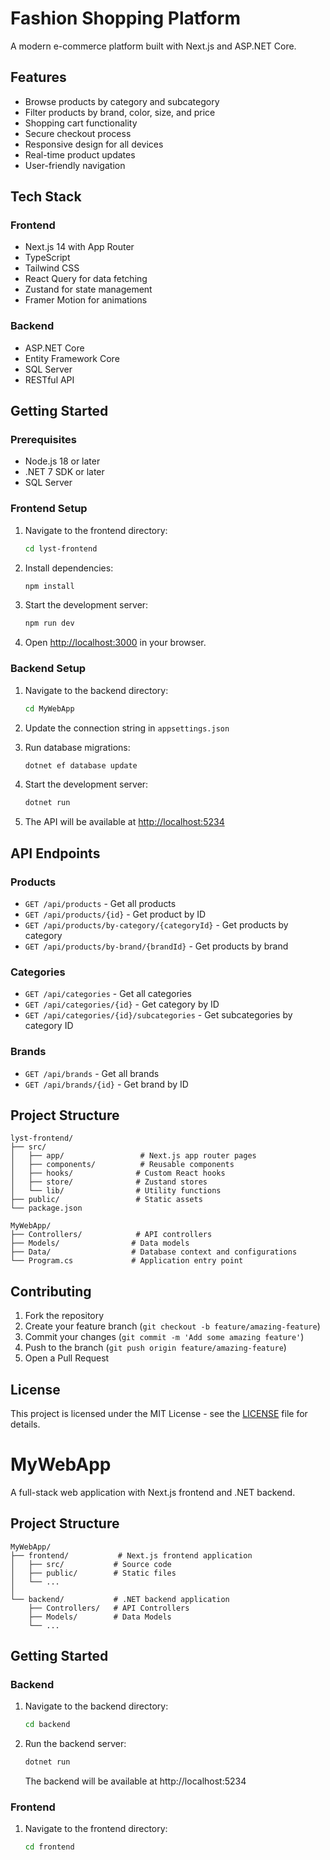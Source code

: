 # Fashion Shopping Platform

A modern e-commerce platform built with Next.js and ASP.NET Core.

## Features

- Browse products by category and subcategory
- Filter products by brand, color, size, and price
- Shopping cart functionality
- Secure checkout process
- Responsive design for all devices
- Real-time product updates
- User-friendly navigation

## Tech Stack

### Frontend
- Next.js 14 with App Router
- TypeScript
- Tailwind CSS
- React Query for data fetching
- Zustand for state management
- Framer Motion for animations

### Backend
- ASP.NET Core
- Entity Framework Core
- SQL Server
- RESTful API

## Getting Started

### Prerequisites
- Node.js 18 or later
- .NET 7 SDK or later
- SQL Server

### Frontend Setup
1. Navigate to the frontend directory:
   ```bash
   cd lyst-frontend
   ```

2. Install dependencies:
   ```bash
   npm install
   ```

3. Start the development server:
   ```bash
   npm run dev
   ```

4. Open [http://localhost:3000](http://localhost:3000) in your browser.

### Backend Setup
1. Navigate to the backend directory:
   ```bash
   cd MyWebApp
   ```

2. Update the connection string in `appsettings.json`

3. Run database migrations:
   ```bash
   dotnet ef database update
   ```

4. Start the development server:
   ```bash
   dotnet run
   ```

5. The API will be available at [http://localhost:5234](http://localhost:5234)

## API Endpoints

### Products
- `GET /api/products` - Get all products
- `GET /api/products/{id}` - Get product by ID
- `GET /api/products/by-category/{categoryId}` - Get products by category
- `GET /api/products/by-brand/{brandId}` - Get products by brand

### Categories
- `GET /api/categories` - Get all categories
- `GET /api/categories/{id}` - Get category by ID
- `GET /api/categories/{id}/subcategories` - Get subcategories by category ID

### Brands
- `GET /api/brands` - Get all brands
- `GET /api/brands/{id}` - Get brand by ID

## Project Structure

```
lyst-frontend/
├── src/
│   ├── app/                 # Next.js app router pages
│   ├── components/          # Reusable components
│   ├── hooks/              # Custom React hooks
│   ├── store/              # Zustand stores
│   └── lib/                # Utility functions
├── public/                 # Static assets
└── package.json

MyWebApp/
├── Controllers/            # API controllers
├── Models/                # Data models
├── Data/                  # Database context and configurations
└── Program.cs             # Application entry point
```

## Contributing

1. Fork the repository
2. Create your feature branch (`git checkout -b feature/amazing-feature`)
3. Commit your changes (`git commit -m 'Add some amazing feature'`)
4. Push to the branch (`git push origin feature/amazing-feature`)
5. Open a Pull Request

## License

This project is licensed under the MIT License - see the [LICENSE](LICENSE) file for details.

# MyWebApp

A full-stack web application with Next.js frontend and .NET backend.

## Project Structure

```
MyWebApp/
├── frontend/           # Next.js frontend application
│   ├── src/           # Source code
│   ├── public/        # Static files
│   └── ...
│
└── backend/           # .NET backend application
    ├── Controllers/   # API Controllers
    ├── Models/        # Data Models
    └── ...
```

## Getting Started

### Backend

1. Navigate to the backend directory:
   ```bash
   cd backend
   ```

2. Run the backend server:
   ```bash
   dotnet run
   ```
   The backend will be available at http://localhost:5234

### Frontend

1. Navigate to the frontend directory:
   ```bash
   cd frontend
   ```